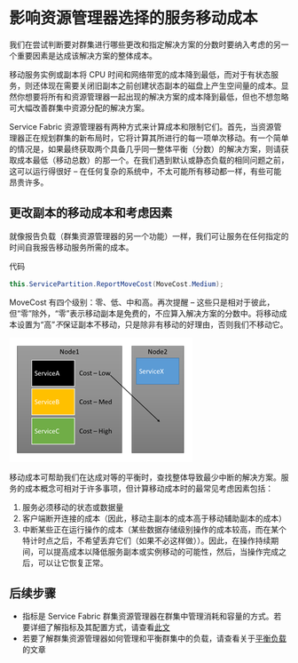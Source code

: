 <properties
   pageTitle="Service Fabric 群集资源管理器 - 移动成本 | Azure"
   description="Service Fabric 服务的移动成本概述"
   services="service-fabric"
   documentationCenter=".net"
   authors="masnider"
   manager="timlt"
   editor=""/>

<tags
   ms.service="Service-Fabric"
   ms.date="05/20/2016"
   wacn.date="07/04/2016"/>

# 影响资源管理器选择的服务移动成本
我们在尝试判断要对群集进行哪些更改和指定解决方案的分数时要纳入考虑的另一个重要因素是达成该解决方案的整体成本。

移动服务实例或副本将 CPU 时间和网络带宽的成本降到最低，而对于有状态服务，则还体现在需要关闭旧副本之前创建状态副本的磁盘上产生空间量的成本。显然你想要将所有和资源管理器一起出现的解决方案的成本降到最低，但也不想忽略可大幅改善群集中资源分配的解决方案。

Service Fabric 资源管理器有两种方式来计算成本和限制它们。首先，当资源管理器正在规划群集的新布局时，它将计算其所进行的每一项单次移动。有一个简单的情况是，如果最终获取两个具备几乎同一整体平衡（分数）的解决方案，则请获取成本最低（移动总数）的那一个。在我们遇到默认或静态负载的相同问题之前，这可以运行得很好 – 在任何复杂的系统中，不太可能所有移动都一样，有些可能昂贵许多。

## 更改副本的移动成本和考虑因素
就像报告负载（群集资源管理器的另一个功能）一样，我们可让服务在任何指定的时间自我报告移动服务所需的成本。

代码

```csharp
this.ServicePartition.ReportMoveCost(MoveCost.Medium);
```

MoveCost 有四个级别：零、低、中和高。再次提醒 – 这些只是相对于彼此，但“零”除外，“零”表示移动副本是免费的，不应算入解决方案的分数中。将移动成本设置为“高”*不*保证副本不移动，只是除非有移动的好理由，否则我们不移动它。

![选择要移动的副本时考虑到移动成本因素][Image1]

移动成本可帮助我们在达成对等的平衡时，查找整体导致最少中断的解决方案。服务的成本概念可相对于许多事项，但计算移动成本时的最常见考虑因素包括：

1.	服务必须移动的状态或数据量
2.	客户端断开连接的成本（因此，移动主副本的成本高于移动辅助副本的成本）
3.	中断某些正在运行操作的成本（某些数据存储级别操作的成本较高，而在某个特计时点之后，不希望丢弃它们（如果不必这样做））。因此，在操作持续期间，可以提高成本以降低服务副本或实例移动的可能性，然后，当操作完成之后，可以让它恢复正常。

## 后续步骤
- 指标是 Service Fabric 群集资源管理器在群集中管理消耗和容量的方式。若要详细了解指标及其配置方式，请查看[此文](/documentation/articles/service-fabric-cluster-resource-manager-metrics)
- 若要了解群集资源管理器如何管理和平衡群集中的负载，请查看关于[平衡负载](/documentation/articles/service-fabric-cluster-resource-manager-balancing)的文章

[Image1]: ./media/service-fabric-cluster-resource-manager-movement-cost/service-most-cost-example.png

<!---HONumber=Mooncake_0627_2016-->